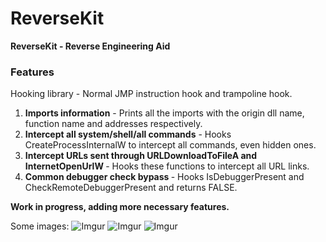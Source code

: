 # ReverseKit

<b>ReverseKit - Reverse Engineering Aid</b>

### Features

Hooking library - Normal JMP instruction hook and trampoline hook.

1. <b>Imports information</b> - Prints all the imports with the origin dll name, function name and addresses respectively.
2. <b>Intercept all system/shell/all commands</b> - Hooks CreateProcessInternalW to intercept all commands, even hidden ones.
3. <b>Intercept URLs sent through URLDownloadToFileA and InternetOpenUrlW </b> - Hooks these functions to intercept all URL links.
4. <b>Common debugger check bypass </b> - Hooks IsDebuggerPresent and CheckRemoteDebuggerPresent and returns FALSE.

<b>Work in progress, adding more necessary features.</b>

Some images:
![Imgur](https://i.imgur.com/ExrfWGQ.png)
![Imgur](https://i.imgur.com/PWuwnI6.png)
![Imgur](https://i.imgur.com/a7uPFmH.png)
